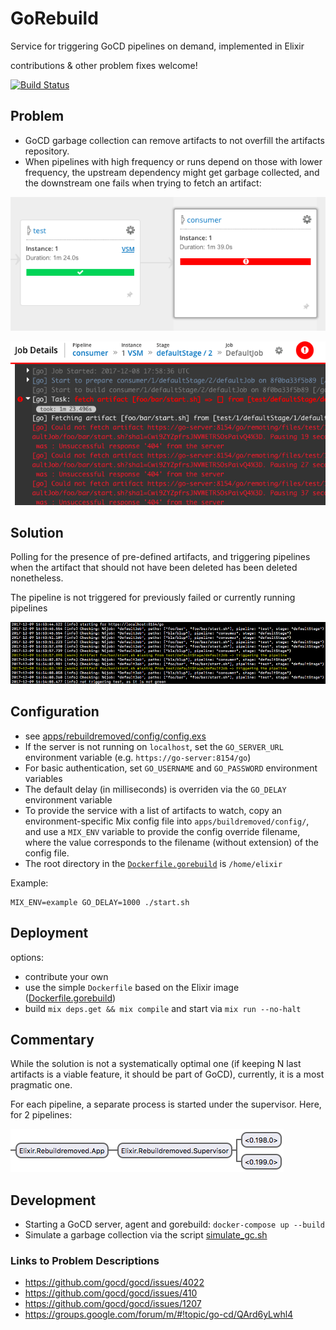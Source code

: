 # GoRebuild

Service for triggering GoCD pipelines on demand, implemented in Elixir

contributions & other problem fixes welcome!

[![Build Status](https://travis-ci.org/d-led/gorebuild.svg?branch=master)](https://travis-ci.org/d-led/gorebuild)

## Problem

- GoCD garbage collection can remove artifacts to not overfill the artifacts repository.
- When pipelines with high frequency or runs depend on those with lower frequency, the upstream
dependency might get garbage collected, and the downstream one fails when trying to fetch an artifact:

![](docs/img/vsm.png)

![](docs/img/failure.png)

## Solution

Polling for the presence of pre-defined artifacts, and triggering pipelines when the artifact that should not have
been deleted has been deleted nonetheless.

The pipeline is not triggered for previously failed or currently running pipelines

![](docs/img/triggering.png)

## Configuration

- see [apps/rebuildremoved/config/config.exs](apps/rebuildremoved/config/config.exs)
- If the server is not running on `localhost`, set the `GO_SERVER_URL` environment variable (e.g. `https://go-server:8154/go`)
- For basic authentication, set `GO_USERNAME` and `GO_PASSWORD` environment variables
- The default delay (in milliseconds) is overriden via the `GO_DELAY` environment variable
- To provide the service with a list of artifacts to watch, copy an environment-specific Mix config file into `apps/buildremoved/config/`, and use a `MIX_ENV` variable to provide the config override filename, where the value corresponds to the filename (without extension) of the config file.
- The root directory in the [`Dockerfile.gorebuild`](Dockerfile.gorebuild) is `/home/elixir`

Example:

```
MIX_ENV=example GO_DELAY=1000 ./start.sh
```

## Deployment

options:

- contribute your own
- use the simple `Dockerfile` based on the Elixir image ([Dockerfile.gorebuild](Dockerfile.gorebuild))
- build `mix deps.get && mix compile` and start via `mix run --no-halt`

## Commentary

While the solution is not a systematically optimal one (if keeping N last artifacts is a viable feature, it should be part of GoCD), currently, it is a most pragmatic one.

For each pipeline, a separate process is started under the supervisor. Here, for 2 pipelines:

![](docs/img/observer.png)

## Development

- Starting a GoCD server, agent and gorebuild: `docker-compose up --build`
- Simulate a garbage collection via the script [simulate_gc.sh](simulate_gc.sh)

### Links to Problem Descriptions

- https://github.com/gocd/gocd/issues/4022
- https://github.com/gocd/gocd/issues/410
- https://github.com/gocd/gocd/issues/1207
- https://groups.google.com/forum/m/#!topic/go-cd/QArd6yLwhl4
